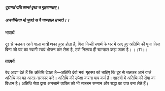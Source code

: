 ##### दूरागतं पथि श्रान्तं वृथा च गृहमागतम्।
##### अनर्चयित्वा यो भुक्ते स वै चाण्डाल उच्यते।। 

#### भावार्थ

दूर से चलकर आने वाला यात्री थका हुआ होता है, बिना किसी स्वार्थ के घर में आए हुए अतिथि की पूजा किए बिना जो घर का स्वामी स्वयं भोजन कर लेता है, उसे निश्चय ही चाण्डाल कहा जाता है। ।।11।।

#### तात्पर्य

वेद आज्ञा देते हैं कि अतिथि देवता है—अतिथि देवो भव! गृहस्थ को चाहिए कि दूर से चलकर आने वाले अतिथि का वह आदर-सत्कार करे। अतिथि की उपेक्षा करना पाप कर्म है। शास्त्रों में अतिथि की सेवा का विधान है। अतिथि सेवा द्वारा अनजाने व्यक्ति को भी सज्जन सम्मान और श्रद्धा का पात्र बना लेते हैं।